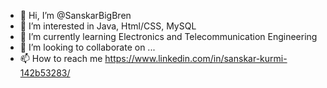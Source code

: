 - 👋 Hi, I’m @SanskarBigBren
- 👀 I’m interested in Java, Html/CSS, MySQL
- 🌱 I’m currently learning Electronics and Telecommunication Engineering
- 💞️ I’m looking to collaborate on ...
- 📫 How to reach me https://www.linkedin.com/in/sanskar-kurmi-142b53283/

<!---
SanskarBigBren/SanskarBigBren is a ✨ special ✨ repository because its `README.md` (this file) appears on your GitHub profile.
You can click the Preview link to take a look at your changes.
--->
